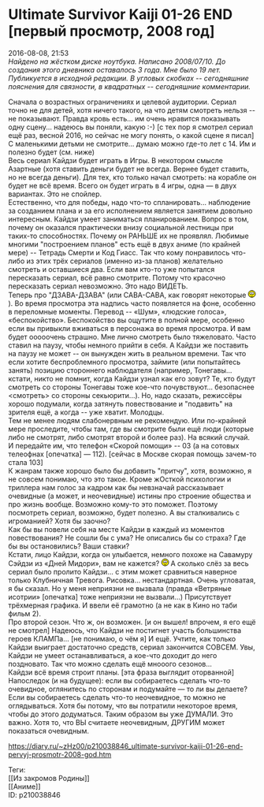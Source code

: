 Ultimate Survivor Kaiji 01-26 END [первый просмотр, 2008 год]
==============================================================

   
 2016-08-08, 21:53   
   *Найдено на жёстком диске ноутбука. Написано 2008/07/10. До создания этого дневника оставалось 3 года. Мне было 19 лет. Публикуется в исходной редакции. В угловых скобках -- сегодняшние пояснения для связности, в квадратных -- сегодняшние комментарии.*    
   
 Сначала о возрастных ограничениях и целевой аудитории. Сериал точно не для детей, хотя ничего такого, на что детям смотреть нельзя -- не показывают. Правда кровь есть... им очень нравится показывать одну сцену... надеюсь вы поняли, какую :-) [с тех пор я смотрел сериал ещё раз, весной 2016, но сейчас не могу понять, о какой сцене я писал] С маленькими детьми не смотрите... думаю можно где-то лет с 14. Им и полезно будет (см. ниже)   
 Весь сериал Кайдзи будет играть в Игры. В некотором смысле Азартные (хотя ставить деньги будет не всегда. Вернее будет ставить, но не всегда деньги). Для тех, кто только начал смотреть: на корабле он будет не всё время. Всего он будет играть в 4 игры, одна — в двух вариантах. Это не спойлер.   
 Естественно, что для победы, надо что-то спланировать... наблюдение за созданием плана и за его исполнением является занятием довольно интересным. Кайдзи умеет заниматься планированием. Вопрос в том, почему он оказался практически внизу социальной лестницы при таких-то способностях. Почему он РАНЬШЕ их не проявлял. Любимые многими "построением планов" есть ещё в двух аниме (по крайней мере) -- Тетрадь Смерти и Код Гиасс. Так что кому понравилось что-либо из этих трёх сериалов (именно из-за планов) желательно смотреть и оставшиеся два. Если вам кто-то уже попытался пересказать сериал, всё равно смотрите. Потому что красочно пересказать сериал невозможно. Это надо ВИДЕТЬ.   
 Теперь про "ДЗАВА-ДЗАВА" (или САВА-САВА, как говорят некоторые ![;-)](pics/1137.gif) ). Во время просмотра эта надпись часто появляется на фоне, особенно в переломные моменты. Перевод -- «Шум», «людские голоса», «беспокойство». Беспокойство вы ощутите в полной мере, особенно если вы привыкли вживаться в персонажа во время просмотра. И вам будет ооооочень страшно. Мне лично смотреть было тяжеловато. Часто ставил на паузу, чтобы немного прийти в себя. А Кайдзи же поставить на паузу не может -- он вынужден жить в реальном времени. Так что если хотите беспроблемного просмотра, займите (или попытайтесь занять) позицию стороннего наблюдателя (например, Тонегавы... кстати, никто не помнит, когда Кайдзи узнал как его зовут? Те, кто будут смотреть со стороны Тонегавы тоже кое-что почувствуют... безопаснее <смотреть> со стороны секьюрити...). Но, надо сказать, режиссёры хорошо подумали, когда затянуть повествование и "подавить" на зрителя ещё, а когда -- уже хватит. Молодцы.   
 Тем не менее людям слабонервным не рекомендую. Или по-крайней мере проследите, чтобы там, где вы смотрите были ещё люди (которые либо не смотрят, либо смотрят второй и более раз). На всякий случай. И передайте им, что телефон «Скорой помощи» -- 03 (а на сотовых телеофнах [опечатка] — 112). [сейчас в Москве скорая помощь зачем-то стала 103]   
 К жанрам также хорошо было бы добавить "притчу", хотя, возможно, я не совсем понимаю, что это такое. Кроме жОсткой психологии и триллера нам голос за кадром как бы невзначай рассказывает очевидные (а может, и неочевидные) истины про строение общества и про жизнь вообще. Возможно кому-то это поможет. Поэтому посмотреть сериал, возможно, будет полезно. А вы сталкивались с игроманией? Хотя бы заочно?   
 Как бы вы повели себя на месте Кайдзи в каждый из моментов повествования? Не сошли бы с ума? Не описались бы со страха? Где бы вы остановились? Ваши ставки?   
 Кстати, лицо Кайдзи, когда он улыбается, немного похоже на Савамуру Сэйдзи из «Дней Мидори», вам не кажется? ![;-)](pics/1137.gif) А сколько слёз за весь сериал было пролито Кайдзи... с этим может сравниться наверное только Клубничная Тревога. Рисовка... нестандартная. Очень угловатая, я бы сказал. Но у меня неприязни не вызвала (правда «Ветряные исотрии» [опечатка] тоже неприязни не вызвали...) Присутствует трёхмерная графика. И ввели её грамотно (а не как в Кино но таби фильм 2).   
 Про второй сезон. Что ж, он возможен. [и он вышел! впрочем, я его ещё не смотрел] Надеюсь, что Кайдзи не постигнет участь большинства героев КЛАМПа... [не понимаю, о чём я] И ещё. Учтите, как только Кайдзи выиграет достаточно средств, сериал закончится СОВСЕМ. Увы, Кайдзи не умеет останавливаться, а кое-что доходит до него поздновато. Так что можно сделать ещё мнооого сезонов...   
 Кайдзи всё время строит планы. [эта фраза выглядит оторванной]   
 Напоследок (и на будущее): если вы собираетесь сделать что-то очевидное, оглянитесь по сторонам и подумайте — то ли вы делаете? Если вы собираетесь сделать что-то неочевидное, то можно не оглядываться. Хотя бы потому, что вы потратили некоторое время, чтобы до этого додуматься. Таким образом вы уже ДУМАЛИ. Это важно. Хотя то, что ВЫ считаете неочевидным, ДРУГИМ может показаться очевидным.   
    
 <https://diary.ru/~zHz00/p210038846_ultimate-survivor-kaiji-01-26-end-pervyj-prosmotr-2008-god.htm>   
   
 Теги:   
 [[Из закромов Родины]]   
 [[Аниме]]   
 ID: p210038846
